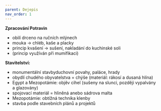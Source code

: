 ```yaml
---
parent: Dejepis
nav_order: 1
---
```


**Zpracování Potravin**
- obilí drceno na ručních mlýnech
- mouka -> chléb, kaše a placky
- princip kvašení -> sušení, nakladání do kuchinské soli
- (princip využíván při mumifikaci)

**Stavitelství:**
- monumentální stavbyduchovní povahy, paláce, hrady
- obydlí chudého obyvatelstva = chýše (materiál: rákosí a dusaná hlína)
- Egypt a Mezopotámie: objěv cihel (sušeny na slunci, později vypalvány a glazovány)
- spojovací materiál = hliněná anebo sádrova malta
- Mezopotámie: obtížná technika klenby
- stavba podle stavebních plánů a projektů